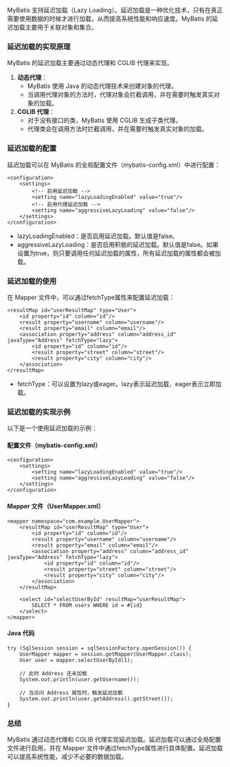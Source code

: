 MyBatis 支持延迟加载（Lazy Loading）。延迟加载是一种优化技术，只有在真正需要使用数据的时候才进行加载，从而提高系统性能和响应速度。MyBatis 的延迟加载主要用于关联对象和集合。
### 延迟加载的实现原理
MyBatis 的延迟加载主要通过动态代理和 CGLIB 代理来实现。

1. **动态代理**：
   - MyBatis 使用 Java 的动态代理技术来创建对象的代理。
   - 当调用代理对象的方法时，代理对象会拦截调用，并在需要时触发真实对象的加载。
2. **CGLIB 代理**：
   - 对于没有接口的类，MyBatis 使用 CGLIB 生成子类代理。
   - 代理类会在调用方法时拦截调用，并在需要时触发真实对象的加载。
### 延迟加载的配置
延迟加载可以在 MyBatis 的全局配置文件（mybatis-config.xml）中进行配置：
```
<configuration>
    <settings>
        <!-- 启用延迟加载 -->
        <setting name="lazyLoadingEnabled" value="true"/>
        <!-- 启用代理延迟加载 -->
        <setting name="aggressiveLazyLoading" value="false"/>
    </settings>
</configuration>
```

- lazyLoadingEnabled：是否启用延迟加载。默认值是false。
- aggressiveLazyLoading：是否启用积极的延迟加载。默认值是false。如果设置为true，则只要调用任何延迟加载的属性，所有延迟加载的属性都会被加载。
### 延迟加载的使用
在 Mapper 文件中，可以通过fetchType属性来配置延迟加载：
```
<resultMap id="userResultMap" type="User">
    <id property="id" column="id"/>
    <result property="username" column="username"/>
    <result property="email" column="email"/>
    <association property="address" column="address_id" javaType="Address" fetchType="lazy">
        <id property="id" column="id"/>
        <result property="street" column="street"/>
        <result property="city" column="city"/>
    </association>
</resultMap>
```

- fetchType：可以设置为lazy或eager。lazy表示延迟加载，eager表示立即加载。
### 延迟加载的实现示例
以下是一个使用延迟加载的示例：
#### 配置文件（mybatis-config.xml）
```
<configuration>
    <settings>
        <setting name="lazyLoadingEnabled" value="true"/>
        <setting name="aggressiveLazyLoading" value="false"/>
    </settings>
</configuration>
```
#### Mapper 文件（UserMapper.xml）
```
<mapper namespace="com.example.UserMapper">
    <resultMap id="userResultMap" type="User">
        <id property="id" column="id"/>
        <result property="username" column="username"/>
        <result property="email" column="email"/>
        <association property="address" column="address_id" javaType="Address" fetchType="lazy">
            <id property="id" column="id"/>
            <result property="street" column="street"/>
            <result property="city" column="city"/>
        </association>
    </resultMap>

    <select id="selectUserById" resultMap="userResultMap">
        SELECT * FROM users WHERE id = #{id}
    </select>
</mapper>
```
#### Java 代码
```
try (SqlSession session = sqlSessionFactory.openSession()) {
    UserMapper mapper = session.getMapper(UserMapper.class);
    User user = mapper.selectUserById(1);

    // 此时 Address 还未加载
    System.out.println(user.getUsername());

    // 当访问 Address 属性时，触发延迟加载
    System.out.println(user.getAddress().getStreet());
}
```
### 总结
MyBatis 通过动态代理和 CGLIB 代理实现延迟加载。延迟加载可以通过全局配置文件进行启用，并在 Mapper 文件中通过fetchType属性进行具体配置。延迟加载可以提高系统性能，减少不必要的数据加载。
